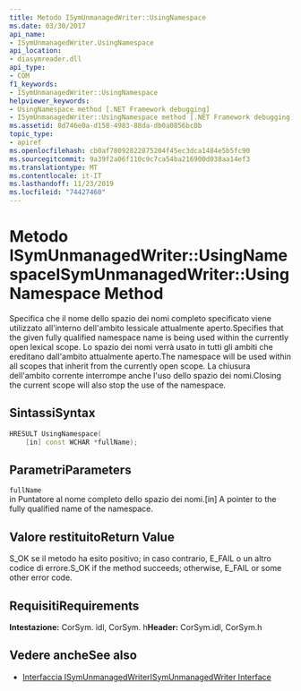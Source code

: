 ```yaml
---
title: Metodo ISymUnmanagedWriter::UsingNamespace
ms.date: 03/30/2017
api_name:
- ISymUnmanagedWriter.UsingNamespace
api_location:
- diasymreader.dll
api_type:
- COM
f1_keywords:
- ISymUnmanagedWriter::UsingNamespace
helpviewer_keywords:
- UsingNamespace method [.NET Framework debugging]
- ISymUnmanagedWriter::UsingNamespace method [.NET Framework debugging]
ms.assetid: 8d746e0a-d158-4983-88da-db0a0856bc0b
topic_type:
- apiref
ms.openlocfilehash: cb0af78092822875204f45ec3dca1484e5b5fc90
ms.sourcegitcommit: 9a39f2a06f110c9c7ca54ba216900d038aa14ef3
ms.translationtype: MT
ms.contentlocale: it-IT
ms.lasthandoff: 11/23/2019
ms.locfileid: "74427460"
---
```

# <a name="isymunmanagedwriterusingnamespace-method"></a><span data-ttu-id="5cc2e-102">Metodo ISymUnmanagedWriter::UsingNamespace</span><span class="sxs-lookup"><span data-stu-id="5cc2e-102">ISymUnmanagedWriter::UsingNamespace Method</span></span>
<span data-ttu-id="5cc2e-103">Specifica che il nome dello spazio dei nomi completo specificato viene utilizzato all'interno dell'ambito lessicale attualmente aperto.</span><span class="sxs-lookup"><span data-stu-id="5cc2e-103">Specifies that the given fully qualified namespace name is being used within the currently open lexical scope.</span></span> <span data-ttu-id="5cc2e-104">Lo spazio dei nomi verrà usato in tutti gli ambiti che ereditano dall'ambito attualmente aperto.</span><span class="sxs-lookup"><span data-stu-id="5cc2e-104">The namespace will be used within all scopes that inherit from the currently open scope.</span></span> <span data-ttu-id="5cc2e-105">La chiusura dell'ambito corrente interrompe anche l'uso dello spazio dei nomi.</span><span class="sxs-lookup"><span data-stu-id="5cc2e-105">Closing the current scope will also stop the use of the namespace.</span></span>  
  
## <a name="syntax"></a><span data-ttu-id="5cc2e-106">Sintassi</span><span class="sxs-lookup"><span data-stu-id="5cc2e-106">Syntax</span></span>  
  
```cpp  
HRESULT UsingNamespace(  
    [in] const WCHAR *fullName);  
```  
  
## <a name="parameters"></a><span data-ttu-id="5cc2e-107">Parametri</span><span class="sxs-lookup"><span data-stu-id="5cc2e-107">Parameters</span></span>  
 `fullName`  
 <span data-ttu-id="5cc2e-108">in Puntatore al nome completo dello spazio dei nomi.</span><span class="sxs-lookup"><span data-stu-id="5cc2e-108">[in] A pointer to the fully qualified name of the namespace.</span></span>  
  
## <a name="return-value"></a><span data-ttu-id="5cc2e-109">Valore restituito</span><span class="sxs-lookup"><span data-stu-id="5cc2e-109">Return Value</span></span>  
 <span data-ttu-id="5cc2e-110">S_OK se il metodo ha esito positivo; in caso contrario, E_FAIL o un altro codice di errore.</span><span class="sxs-lookup"><span data-stu-id="5cc2e-110">S_OK if the method succeeds; otherwise, E_FAIL or some other error code.</span></span>  
  
## <a name="requirements"></a><span data-ttu-id="5cc2e-111">Requisiti</span><span class="sxs-lookup"><span data-stu-id="5cc2e-111">Requirements</span></span>  
 <span data-ttu-id="5cc2e-112">**Intestazione:** CorSym. idl, CorSym. h</span><span class="sxs-lookup"><span data-stu-id="5cc2e-112">**Header:** CorSym.idl, CorSym.h</span></span>  
  
## <a name="see-also"></a><span data-ttu-id="5cc2e-113">Vedere anche</span><span class="sxs-lookup"><span data-stu-id="5cc2e-113">See also</span></span>

- [<span data-ttu-id="5cc2e-114">Interfaccia ISymUnmanagedWriter</span><span class="sxs-lookup"><span data-stu-id="5cc2e-114">ISymUnmanagedWriter Interface</span></span>](../../../../docs/framework/unmanaged-api/diagnostics/isymunmanagedwriter-interface.md)
